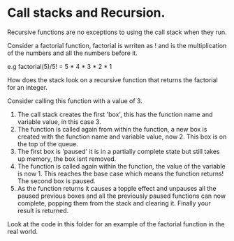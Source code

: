 # Call stacks and Recursion.

Recursive functions are no exceptions to using the call stack when they run.

Consider a factorial function, factorial is wrriten as ! and is the multiplication of the numbers and all the numbers before it. 

e.g factorial(5)/5! = 5 * 4 * 3 * 2 * 1 

How does the stack look on a recursive function that returns the factorial for an integer.

Consider calling this function with a value of 3.

1. The call stack creates the first 'box', this has the function name and variable value, in this case 3. 
2. The function is called again from within the function, a new box is created with the function name and variable value, now 2. This box is on the top of the queue.
3. The first box is 'paused' it is in a partially complete state but still takes up memory, the box isnt removed.
4. The function is called again within the function, the value of the variable is now 1. This reaches the base case which means the function returns! The second box is paused.
5. As the function returns it causes a topple effect and unpauses all the paused previous boxes and all the previously paused functions can now complete, popping them from the stack and clearing it. Finally your result is returned. 

Look at the code in this folder for an example of the factorial function in the real world. 